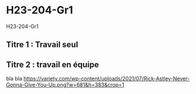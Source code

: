 # H23-204-Gr1
H23-204-Gr1
## Titre 1 : Travail seul

## Titre 2 : travail en équipe
bla bla
https://variety.com/wp-content/uploads/2021/07/Rick-Astley-Never-Gonna-Give-You-Up.png?w=681&h=383&crop=1
